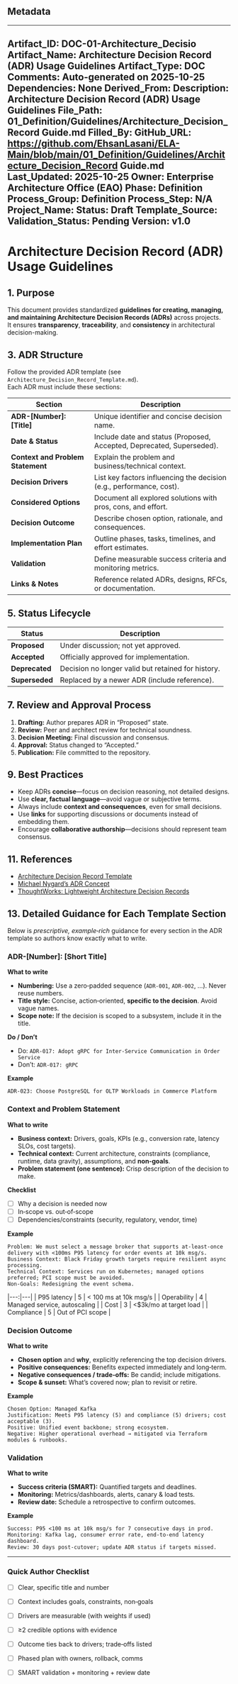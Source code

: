## Metadata
---
Artifact_ID: DOC-01-Architecture_Decisio
Artifact_Name: Architecture Decision Record (ADR) Usage Guidelines
Artifact_Type: DOC
Comments: Auto-generated on 2025-10-25
Dependencies: None
Derived_From: 
Description: Architecture Decision Record (ADR) Usage Guidelines
File_Path: 01_Definition/Guidelines/Architecture_Decision_Record Guide.md
Filled_By: 
GitHub_URL: https://github.com/EhsanLasani/ELA-Main/blob/main/01_Definition/Guidelines/Architecture_Decision_Record Guide.md
Last_Updated: 2025-10-25
Owner: Enterprise Architecture Office (EAO)
Phase: Definition
Process_Group: Definition
Process_Step: N/A
Project_Name: 
Status: Draft
Template_Source: 
Validation_Status: Pending
Version: v1.0
---
# Architecture Decision Record (ADR) Usage Guidelines

## 1. Purpose
This document provides standardized **guidelines for creating, managing, and maintaining Architecture Decision Records (ADRs)** across projects.  
It ensures **transparency**, **traceability**, and **consistency** in architectural decision-making.

## 3. ADR Structure
Follow the provided ADR template (see `Architecture_Decision_Record_Template.md`).  
Each ADR must include these sections:

| Section | Description |
|----------|-------------|
| **ADR-[Number]: [Title]** | Unique identifier and concise decision name. |
| **Date & Status** | Include date and status (Proposed, Accepted, Deprecated, Superseded). |
| **Context and Problem Statement** | Explain the problem and business/technical context. |
| **Decision Drivers** | List key factors influencing the decision (e.g., performance, cost). |
| **Considered Options** | Document all explored solutions with pros, cons, and effort. |
| **Decision Outcome** | Describe chosen option, rationale, and consequences. |
| **Implementation Plan** | Outline phases, tasks, timelines, and effort estimates. |
| **Validation** | Define measurable success criteria and monitoring metrics. |
| **Links & Notes** | Reference related ADRs, designs, RFCs, or documentation. |

## 5. Status Lifecycle
| Status | Description |
|---------|-------------|
| **Proposed** | Under discussion; not yet approved. |
| **Accepted** | Officially approved for implementation. |
| **Deprecated** | Decision no longer valid but retained for history. |
| **Superseded** | Replaced by a newer ADR (include reference). |

## 7. Review and Approval Process
1. **Drafting:** Author prepares ADR in “Proposed” state.  
2. **Review:** Peer and architect review for technical soundness.  
3. **Decision Meeting:** Final discussion and consensus.  
4. **Approval:** Status changed to “Accepted.”  
5. **Publication:** File committed to the repository.  

## 9. Best Practices
- Keep ADRs **concise**—focus on decision reasoning, not detailed designs.  
- Use **clear, factual language**—avoid vague or subjective terms.  
- Always include **context and consequences**, even for small decisions.  
- Use **links** for supporting discussions or documents instead of embedding them.  
- Encourage **collaborative authorship**—decisions should represent team consensus.  

## 11. References
- [Architecture Decision Record Template](./Architecture_Decision_Record_Template.md)
- [Michael Nygard’s ADR Concept](https://cognitect.com/blog/2011/11/15/documenting-architecture-decisions)
- [ThoughtWorks: Lightweight Architecture Decision Records](https://www.thoughtworks.com/radar/techniques/lightweight-architecture-decision-records)

## 13. Detailed Guidance for Each Template Section

Below is *prescriptive, example‑rich* guidance for every section in the ADR template so authors know exactly what to write.

### ADR-[Number]: [Short Title]
**What to write**
- **Numbering:** Use a zero‑padded sequence (`ADR-001`, `ADR-002`, …). Never reuse numbers.
- **Title style:** Concise, action‑oriented, **specific to the decision**. Avoid vague names.
- **Scope note:** If the decision is scoped to a subsystem, include it in the title.

**Do / Don’t**
- Do: `ADR-017: Adopt gRPC for Inter‑Service Communication in Order Service`
- Don’t: `ADR-017: gRPC`

**Example**
```
ADR-023: Choose PostgreSQL for OLTP Workloads in Commerce Platform
```

### Context and Problem Statement
**What to write**
- **Business context:** Drivers, goals, KPIs (e.g., conversion rate, latency SLOs, cost targets).
- **Technical context:** Current architecture, constraints (compliance, runtime, data gravity), assumptions, and **non‑goals**.
- **Problem statement (one sentence):** Crisp description of the decision to make.

**Checklist**
- [ ] Why a decision is needed now
- [ ] In‑scope vs. out‑of‑scope
- [ ] Dependencies/constraints (security, regulatory, vendor, time)

**Example**
```
Problem: We must select a message broker that supports at‑least‑once delivery with <100ms P95 latency for order events at 10k msg/s.
Business Context: Black Friday growth targets require resilient async processing.
Technical Context: Services run on Kubernetes; managed options preferred; PCI scope must be avoided.
Non‑Goals: Redesigning the event schema.
```

|---:|---|
| P95 latency | 5 | < 100 ms at 10k msg/s |
| Operability | 4 | Managed service, autoscaling |
| Cost | 3 | <$3k/mo at target load |
| Compliance | 5 | Out of PCI scope |

### Decision Outcome
**What to write**
- **Chosen option** and **why**, explicitly referencing the top decision drivers.
- **Positive consequences:** Benefits expected immediately and long‑term.
- **Negative consequences / trade‑offs:** Be candid; include mitigations.
- **Scope & sunset:** What’s covered now; plan to revisit or retire.

**Example**
```
Chosen Option: Managed Kafka
Justification: Meets P95 latency (5) and compliance (5) drivers; cost acceptable (3).
Positive: Unified event backbone; strong ecosystem.
Negative: Higher operational overhead → mitigated via Terraform modules & runbooks.
```

### Validation
**What to write**
- **Success criteria (SMART):** Quantified targets and deadlines.
- **Monitoring:** Metrics/dashboards, alerts, canary & load tests.
- **Review date:** Schedule a retrospective to confirm outcomes.

**Example**
```
Success: P95 <100 ms at 10k msg/s for 7 consecutive days in prod.
Monitoring: Kafka lag, consumer error rate, end‑to‑end latency dashboard.
Review: 30 days post‑cutover; update ADR status if targets missed.
```

---

### Quick Author Checklist
- [ ] Clear, specific title and number
- [ ] Context includes goals, constraints, non‑goals
- [ ] Drivers are measurable (with weights if used)
- [ ] ≥2 credible options with evidence
- [ ] Outcome ties back to drivers; trade‑offs listed
- [ ] Phased plan with owners, rollback, comms
- [ ] SMART validation + monitoring + review date

